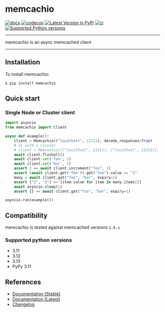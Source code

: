 # memcachio

[![docs](https://readthedocs.org/projects/memcachio/badge/?version=stable)](https://memcachio.readthedocs.org)
[![codecov](https://codecov.io/gh/alisaifee/memcachio/branch/master/graph/badge.svg)](https://codecov.io/gh/alisaifee/memcachio)
[![Latest Version in PyPI](https://img.shields.io/pypi/v/memcachio.svg)](https://pypi.python.org/pypi/memcachio/)
[![ci](https://github.com/alisaifee/memcachio/actions/workflows/main.yml/badge.svg?branch=master)](https://github.com/alisaifee/memcachio/actions?query=branch%3Amaster+workflow%3ACI)
[![Supported Python versions](https://img.shields.io/pypi/pyversions/memcachio.svg)](https://pypi.python.org/pypi/memcachio/)

______________________________________________________________________

memcachio is an async memcached client

______________________________________________________________________

## Installation

To install memcachio:

```bash
$ pip install memcachio
```

## Quick start

### Single Node or Cluster client

```python
import asyncio
from memcachio import Client

async def example():
    client = Memcachio(("localhost", 11211), decode_responses=True)
    # or with a cluster
    # client = Memcachio([("localhost", 11211), ("localhost", 11212)], decode_responses=True)
    await client.flushall()
    await client.set('foo', 1)
    await client.set('bar', 2)
    assert 2 == await client.increment("foo", 1)
    assert (await client.get('foo')).get("foo").value == "2"
    many = await client.gat("foo", "bar", expiry=1)
    assert ["2", "2"] == [item.value for item in many.items()]
    await asyncio.sleep(1)
    assert {} == await client.gat("foo", "bar", expiry=1)

asyncio.run(example())
```

## Compatibility

memcachio is tested against memcached versions `1.6.x`

### Supported python versions

- 3.11
- 3.12
- 3.13
- PyPy 3.11


## References

- [Documentation (Stable)](http://memcachio.readthedocs.org/en/stable)
- [Documentation (Latest)](http://memcachio.readthedocs.org/en/latest)
- [Changelog](http://memcachio.readthedocs.org/en/stable/release_notes.html)
